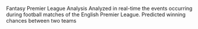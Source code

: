 Fantasy Premier League Analysis
Analyzed in real-time the events occurring during football matches of the English Premier League.
Predicted winning chances between two teams
